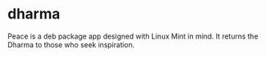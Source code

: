 # dharma
Peace is a deb package app designed with Linux Mint in mind. It returns the Dharma to those who seek inspiration.
